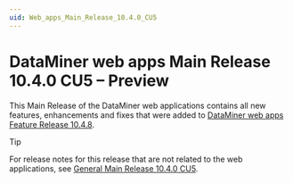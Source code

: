 ```yaml
---
uid: Web_apps_Main_Release_10.4.0_CU5
---
```


# DataMiner web apps Main Release 10.4.0 CU5 – Preview

This Main Release of the DataMiner web applications contains all new features, enhancements and fixes that were added to [DataMiner web apps Feature Release 10.4.8](xref:Web_apps_Feature_Release_10.4.8).

> [!TIP]
> For release notes for this release that are not related to the web applications, see [General Main Release 10.4.0 CU5](xref:General_Main_Release_10.4.0_CU5).
